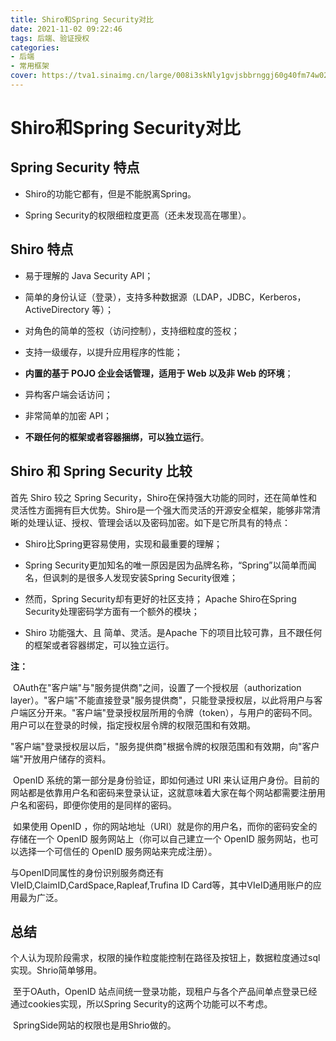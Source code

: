 ```yaml
---
title: Shiro和Spring Security对比
date: 2021-11-02 09:22:46
tags: 后端、验证授权
categories:
- 后端
- 常用框架
cover: https://tva1.sinaimg.cn/large/008i3skNly1gvjsbbrnggj60g40fm74w02.jpg
---
```



# Shiro和Spring Security对比

## Spring Security 特点

- Shiro的功能它都有，但是不能脱离Spring。

- Spring Security的权限细粒度更高（还未发现高在哪里）。

## Shiro 特点

- 易于理解的 Java Security API；

- 简单的身份认证（登录），支持多种数据源（LDAP，JDBC，Kerberos，ActiveDirectory 等）；

- 对角色的简单的签权（访问控制），支持细粒度的签权；

- 支持一级缓存，以提升应用程序的性能；

- **内置的基于 POJO 企业会话管理，适用于 Web 以及非 Web 的环境**；

- 异构客户端会话访问；

- 非常简单的加密 API；

- **不跟任何的框架或者容器捆绑，可以独立运行**。

## Shiro 和 Spring Security 比较

首先 Shiro 较之 Spring Security，Shiro在保持强大功能的同时，还在简单性和灵活性方面拥有巨大优势。Shiro是一个强大而灵活的开源安全框架，能够非常清晰的处理认证、授权、管理会话以及密码加密。如下是它所具有的特点：

- Shiro比Spring更容易使用，实现和最重要的理解；

- Spring Security更加知名的唯一原因是因为品牌名称，“Spring”以简单而闻名，但讽刺的是很多人发现安装Spring Security很难；
- 然而，Spring Security却有更好的社区支持；
  Apache Shiro在Spring Security处理密码学方面有一个额外的模块；
- Shiro 功能强大、且 简单、灵活。是Apache 下的项目比较可靠，且不跟任何的框架或者容器绑定，可以独立运行。

**注：**

​       OAuth在"客户端"与"服务提供商"之间，设置了一个授权层（authorization layer）。"客户端"不能直接登录"服务提供商"，只能登录授权层，以此将用户与客户端区分开来。"客户端"登录授权层所用的令牌（token），与用户的密码不同。用户可以在登录的时候，指定授权层令牌的权限范围和有效期。

​       "客户端"登录授权层以后，"服务提供商"根据令牌的权限范围和有效期，向"客户端"开放用户储存的资料。

​        OpenID 系统的第一部分是身份验证，即如何通过 URI 来认证用户身份。目前的网站都是依靠用户名和密码来登录认证，这就意味着大家在每个网站都需要注册用户名和密码，即便你使用的是同样的密码。

​       如果使用 OpenID ，你的网站地址（URI）就是你的用户名，而你的密码安全的存储在一个 OpenID 服务网站上（你可以自己建立一个 OpenID 服务网站，也可以选择一个可信任的 OpenID 服务网站来完成注册）。

​       与OpenID同属性的身份识别服务商还有ⅥeID,ClaimID,CardSpace,Rapleaf,Trufina ID Card等，其中ⅥeID通用账户的应用最为广泛。

## **总结**

​       个人认为现阶段需求，权限的操作粒度能控制在路径及按钮上，数据粒度通过sql实现。Shrio简单够用。

​       至于OAuth，OpenID 站点间统一登录功能，现租户与各个产品间单点登录已经通过cookies实现，所以Spring Security的这两个功能可以不考虑。

​       SpringSide网站的权限也是用Shrio做的。